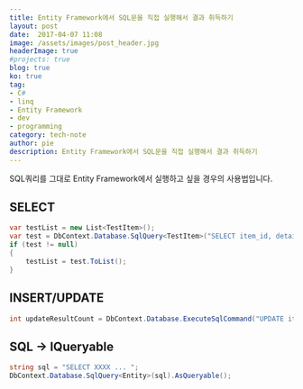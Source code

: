 ```yaml
---
title: Entity Framework에서 SQL문을 직접 실행해서 결과 취득하기
layout: post
date:  2017-04-07 11:08
image: /assets/images/post_header.jpg
headerImage: true
#projects: true
blog: true
ko: true
tag:
- C#
- linq
- Entity Framework
- dev
- programming
category: tech-note
author: pie
description: Entity Framework에서 SQL문을 직접 실행해서 결과 취득하기
---
```


SQL쿼리를 그대로 Entity Framework에서 실행하고 싶을 경우의 사용법입니다.

## SELECT
```cs
var testList = new List<TestItem>();
var test = DbContext.Database.SqlQuery<TestItem>("SELECT item_id, details FROM item WHERE item_type = 1;");
if (test != null)
{
    testList = test.ToList();
}
```

## INSERT/UPDATE
```cs
int updateResultCount = DbContext.Database.ExecuteSqlCommand("UPDATE item SET item_type = '2' WHERE item_id = 11;");
```

## SQL -> IQueryable
```cs
string sql = "SELECT XXXX ... ";
DbContext.Database.SqlQuery<Entity>(sql).AsQueryable();
```
